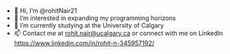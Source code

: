 - 👋 Hi, I’m @rohitNair21
- 👀 I’m interested in expanding my programming horizons
- 🌱 I’m currently studying at the University of Calgary
- 📫 Contact me at rohit.nair@ucalgary.ca or connect with me on LinkedIn https://www.linkedin.com/in/rohit-n-345957192/

